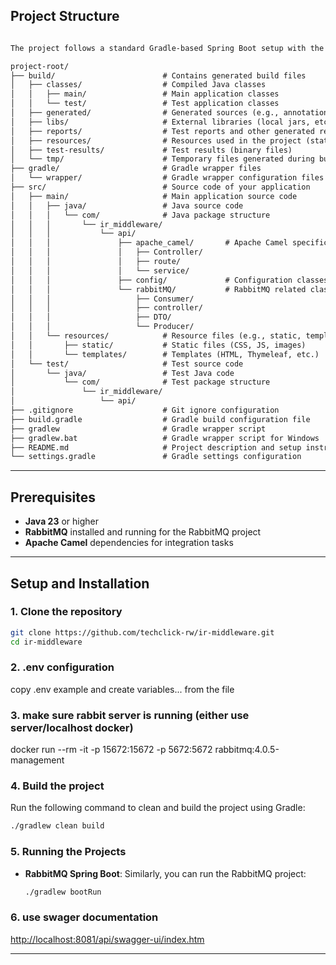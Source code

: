 ## Project Structure

```markdown

The project follows a standard Gradle-based Spring Boot setup with the following structure:

project-root/
├── build/                        # Contains generated build files
│   ├── classes/                  # Compiled Java classes
│   │   ├── main/                 # Main application classes
│   │   └── test/                 # Test application classes
│   ├── generated/                # Generated sources (e.g., annotation processor)
│   ├── libs/                     # External libraries (local jars, etc.)
│   ├── reports/                  # Test reports and other generated reports
│   ├── resources/                # Resources used in the project (static, templates, etc.)
│   ├── test-results/             # Test results (binary files)
│   └── tmp/                      # Temporary files generated during build
├── gradle/                       # Gradle wrapper files
│   └── wrapper/                  # Gradle wrapper configuration files
├── src/                          # Source code of your application
│   ├── main/                     # Main application source code
│   │   ├── java/                 # Java source code
│   │   │   └── com/              # Java package structure
│   │   │       └── ir_middleware/
│   │   │           └── api/
│   │   │               ├── apache_camel/       # Apache Camel specific code
│   │   │               │   ├── Controller/
│   │   │               │   ├── route/
│   │   │               │   └── service/
│   │   │               ├── config/             # Configuration classes
│   │   │               └── rabbitMQ/           # RabbitMQ related classes
│   │   │                   ├── Consumer/
│   │   │                   ├── controller/
│   │   │                   ├── DTO/
│   │   │                   └── Producer/
│   │   └── resources/            # Resource files (e.g., static, templates)
│   │       ├── static/           # Static files (CSS, JS, images)
│   │       └── templates/        # Templates (HTML, Thymeleaf, etc.)
│   └── test/                     # Test source code
│       └── java/                 # Test Java code
│           └── com/              # Test package structure
│               └── ir_middleware/
│                   └── api/
├── .gitignore                    # Git ignore configuration
├── build.gradle                  # Gradle build configuration file
├── gradlew                       # Gradle wrapper script
├── gradlew.bat                   # Gradle wrapper script for Windows
├── README.md                     # Project description and setup instructions
└── settings.gradle               # Gradle settings configuration

```

---

## Prerequisites

- **Java 23** or higher
- **RabbitMQ** installed and running for the RabbitMQ project
- **Apache Camel** dependencies for integration tasks

---

## Setup and Installation

### 1. Clone the repository
```bash
git clone https://github.com/techclick-rw/ir-middleware.git
cd ir-middleware
```

### 2. .env configuration
copy .env example and create variables... from the file

### 3. make sure rabbit server is running (either use server/localhost docker)
docker run --rm -it -p 15672:15672 -p 5672:5672 rabbitmq:4.0.5-management

### 4. Build the project
Run the following command to clean and build the project using Gradle:

```bash
./gradlew clean build
```



### 5. Running the Projects


- **RabbitMQ Spring Boot**: Similarly, you can run the RabbitMQ project:
    ```bash
    ./gradlew bootRun
    ```

### 6. use swager documentation
[http://localhost:8081/api/swagger-ui/index.htm](http://localhost:8081/api/swagger-ui/index.html)

---


